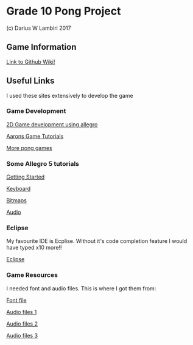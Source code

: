 # Grade 10 Pong Project

(c) Darius W Lambiri 2017

## Game Information
[Link to Github Wiki!](https://github.com/dwlambiri/ping-pong-grade10/wiki)


## Useful Links
I used these sites extensively to develop the game

### Game Development
 
[2D Game development using allegro](http://fixbyproximity.com/2d-game-development-course/)

[Aarons Game Tutorials](http://www.aaroncox.net/tutorials/arcade/PaddleBattle.html)

[More pong games](https://codereview.stackexchange.com/questions/125148/pong-like-game-in-c-and-allegro5)

 
### Some Allegro  5 tutorials

[Getting Started](https://wiki.allegro.cc/index.php?title=Getting_Started)

[Keyboard](https://wiki.allegro.cc/index.php?title=Basic_Keyboard_Example)

[Bitmaps](https://wiki.allegro.cc/index.php?title=Allegro_5_Tutorial/Bitmaps)

[Audio](https://wiki.allegro.cc/index.php?title=Allegro_5_Tutorial/Addons/Audio)


### Eclipse

My favourite IDE is Ecplise. Without it's code completion feature I would have typed x10 more!!  

[Eclipse](http://www.eclipse.org/)
 

### Game Resources

I needed font and audio files. This is where I got them from:
 
[Font file](http://www.1001fonts.com/retro-fonts.html)
 
[Audio files 1](https://www.freesoundeffects.com/free-sounds/tennis-10112/)

[Audio files 2](https://www.freesoundeffects.com/free-sounds/applause-10033/)

[Audio files 3](https://opengameart.org/content/3-ping-pong-sounds-8-bit-style)
 



